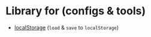 # Library for (configs & tools)

 - [localStorage](https://github.com/Inpulsgor/library/tree/master/localStorage) (`load` & `save` to `localStorage`)
